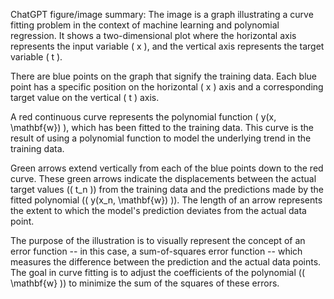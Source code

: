 ChatGPT figure/image summary: The image is a graph illustrating a curve fitting problem in the context of machine learning and polynomial regression. It shows a two-dimensional plot where the horizontal axis represents the input variable \( x \), and the vertical axis represents the target variable \( t \).

There are blue points on the graph that signify the training data. Each blue point has a specific position on the horizontal \( x \) axis and a corresponding target value on the vertical \( t \) axis.

A red continuous curve represents the polynomial function \( y(x, \mathbf{w}) \), which has been fitted to the training data. This curve is the result of using a polynomial function to model the underlying trend in the training data.

Green arrows extend vertically from each of the blue points down to the red curve. These green arrows indicate the displacements between the actual target values (\( t_n \)) from the training data and the predictions made by the fitted polynomial (\( y(x_n, \mathbf{w}) \)). The length of an arrow represents the extent to which the model's prediction deviates from the actual data point.

The purpose of the illustration is to visually represent the concept of an error function -- in this case, a sum-of-squares error function -- which measures the difference between the prediction and the actual data points. The goal in curve fitting is to adjust the coefficients of the polynomial (\( \mathbf{w} \)) to minimize the sum of the squares of these errors.